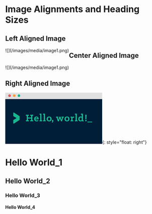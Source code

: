 # Image Alignments and Heading Sizes

## Left Aligned Image  
<div style="float: left">
![](/images/media/image1.png)
</div>  
  
  
## Center Aligned Image  
<div style="float: center">
![](/images/media/image1.png)
</div>
  
  
## Right Aligned Image  
![](/images/media/image1.png){: style="float: right"}  


# Hello World\_1

## Hello World\_2

### Hello World\_3

#### Hello World\_4
